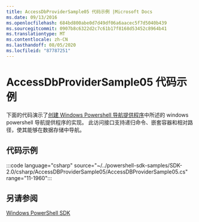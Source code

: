 ```yaml
---
title: AccessDbProviderSample05 代码示例 |Microsoft Docs
ms.date: 09/13/2016
ms.openlocfilehash: 684bd800abe0d7d49df06a6aacec5f7d5040b439
ms.sourcegitcommit: 0907b8c6322d2c7c61b17f8168d53452c8964b41
ms.translationtype: MT
ms.contentlocale: zh-CN
ms.lasthandoff: 08/05/2020
ms.locfileid: "87787251"
---
```

# <a name="accessdbprovidersample05-code-sample"></a>AccessDbProviderSample05 代码示例

下面的代码演示了[创建 Windows Powershell 导航提供程序](./creating-a-windows-powershell-navigation-provider.md)中所述的 windows powershell 导航提供程序的实现。
此访问接口支持递归命令、嵌套容器和相对路径，使其能够在数据存储中导航。

## <a name="code-sample"></a>代码示例

:::code language="csharp" source="~/../powershell-sdk-samples/SDK-2.0/csharp/AccessDBProviderSample05/AccessDBProviderSample05.cs" range="11-1960":::

## <a name="see-also"></a>另请参阅

[Windows PowerShell SDK](../windows-powershell-reference.md)
